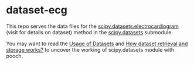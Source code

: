 # dataset-ecg

This repo serves the data files for the
[scipy.datasets.electrocardiogram](https://scipy.github.io/devdocs/reference/dataset/electrocardiogram.html)
(visit for details on dataset) method in 
the [scipy.datasets](https://scipy.github.io/devdocs/reference/datasets.html)
submodule.

You may want to read the
[Usage of Datasets](https://scipy.github.io/devdocs/reference/datasets.html#usage-of-datasets)
and
[How dataset retrieval and storage works?](https://scipy.github.io/devdocs/reference/datasets.html#how-dataset-retrieval-and-storage-works)
to uncover the working of scipy.datasets module with pooch.
